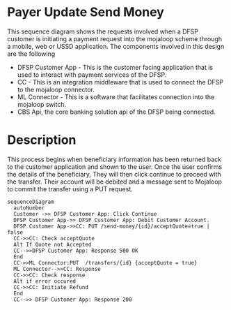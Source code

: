 # Payer Update Send Money

This sequence diagram shows the requests involved when a DFSP customer is initiating a payment request into the mojaloop scheme through a mobile, web or USSD application. The components involved in this design are the following

- DFSP Customer App - This is the customer facing application that is used to interact with payment services of the DFSP.
- CC - This is an integration middleware that is used to connect the DFSP to the mojaloop connector.
- ML Connector - This is a software that facilitates connection into the mojaloop switch.
- CBS Api, the core banking solution api of the DFSP being connected.

# Description
This process begins when beneficiary information has been returned back to the customer application and shown to the user. Once the user confirms the details of the beneficiary, They will then click continue to proceed with the transfer. Their account will be debited and a message sent to Mojaloop to commit the transfer using a PUT request.

```mermaid
sequenceDiagram
  autoNumber
  Customer ->> DFSP Customer App: Click Continue
  DFSP Customer App->> DFSP Customer App: Debit Customer Account.
  DFSP Customer App->>CC: PUT /send-money/{id}/acceptQuote=true | false
  CC->>CC: Check acceptQuote
  Alt If Quote not Accepted
  CC-->>DFSP Customer App: Response 500 OK
  End
  CC->>ML Connector:PUT  /transfers/{id} {acceptQuote = true}
  ML Connector-->>CC: Response
  CC->>CC: Check response
  Alt if error occured
  CC->>CC: Initiate Refund 
  End
  CC-->> DFSP Customer App: Response 200
```
